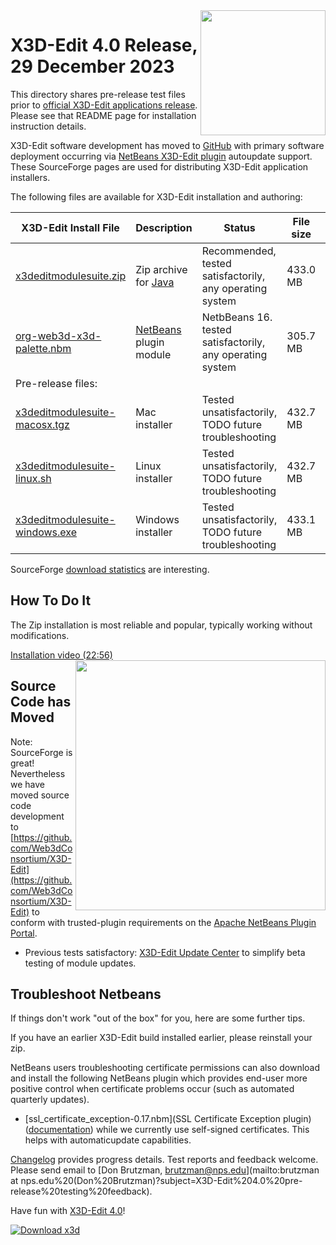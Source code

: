 <img align='right' width='200' src="https://www.web3d.org/x3d/content/examples/images//oss-rising-star-white.svg"/>
<!--
https://sourceforge.net/p/x3d/admin/files/badges/
-->

# X3D-Edit 4.0 Release, 29 December 2023

<!-- posted at https://sourceforge.net/projects/x3d/files/X3D-Edit%20Pre-Release%20Testing/ -->

This directory shares pre-release test files prior to [official X3D-Edit applications release](https://sourceforge.net/projects/x3d/files).
Please see that README page for installation instruction details.

X3D-Edit software development has moved to [GitHub](https://github.com/Web3DConsortium/X3D-Edit) 
with primary software deployment occurring via [NetBeans X3D-Edit plugin](https://plugins.netbeans.apache.org/catalogue/?id=90) autoupdate support.
These SourceForge pages are used for distributing X3D-Edit application installers.

The following files are available for X3D-Edit installation and authoring:

X3D-Edit Install File                                                                                       | Description                                       | Status                                                         | File size | Date        
----------------------------------------------------------------------------------------------------------- | ------------------------------------------------- | -------------------------------------------------------------- | --------- | -----------  
[x3deditmodulesuite.zip](https://sourceforge.net/projects/x3d/files/x3deditmodulesuite.zip)                 | Zip archive for [Java](https://openjdk.java.net)  | Recommended, tested satisfactorily, any operating system       |  433.0 MB | 29 DEC 2023
[org-web3d-x3d-palette.nbm](https://sourceforge.net/projects/x3d/files/org-web3d-x3d-palette.nbm)           | [NetBeans](https://netbeans.org) plugin module    | NetbBeans&nbsp;16. tested satisfactorily, any operating system |  305.7 MB | 29 DEC 2023
Pre-release files:                                                                                          |                                                   |                                                                |           |
[x3deditmodulesuite-macosx.tgz](https://sourceforge.net/projects/x3d/files/x3deditmodulesuite-macosx.tgz)   | Mac installer                                     | Tested unsatisfactorily, TODO&nbsp;future troubleshooting      |  432.7 MB | 29 DEC 2023
[x3deditmodulesuite-linux.sh](https://sourceforge.net/projects/x3d/files/x3deditmodulesuite-linux.sh)       | Linux installer                                   | Tested unsatisfactorily, TODO&nbsp;future troubleshooting      |  432.7 MB | 29 DEC 2023
[x3deditmodulesuite-windows.exe](https://sourceforge.net/projects/x3d/files/x3deditmodulesuite-windows.exe) | Windows installer                                 | Tested unsatisfactorily, TODO&nbsp;future troubleshooting      |  433.1 MB | 29 DEC 2023

SourceForge [download statistics](https://sourceforge.net/projects/x3d/files/stats/timeline) are interesting.

## How To Do It

The Zip installation is most reliable and popular, typically working without modifications.

[Installation video (22:56)](https://www.youtube.com/watch?v=ThToh2YLZeY)
[<img align='right' width='400' src="https://savage.nps.edu/X3D-Edit/images/X3D-EditHowToInstallVideoWelcome800x398.png"/>](https://www.youtube.com/watch?v=ThToh2YLZeY)

## Source Code has Moved

Note: SourceForge is great!  Nevertheless we have moved source code development to [https://github.com/Web3dConsortium/X3D-Edit](https://github.com/Web3dConsortium/X3D-Edit) 
to conform with trusted-plugin requirements on the [Apache NetBeans Plugin Portal](https://plugins.netbeans.apache.org/catalogue/?id=90).

* Previous tests satisfactory: [X3D-Edit Update Center](https://savage.nps.edu/X3D-Edit/#Downloads) to simplify beta testing of module updates.

## Troubleshoot Netbeans

If things don't work "out of the box" for you, here are some further tips.

If you have an earlier X3D-Edit build installed earlier, please reinstall your zip.

NetBeans users troubleshooting certificate permissions can also download and install the following NetBeans plugin which provides end-user more positive control 
when certificate problems occur (such as automated quarterly updates).

* [ssl_certificate_exception-0.17.nbm](SSL Certificate Exception plugin) ([documentation](https://plugins.netbeans.apache.org/catalogue/?id=20)) while we currently use self-signed certificates.  This helps with automaticupdate capabilities.

[Changelog](https://sourceforge.net/p/x3d/code/HEAD/log/?path=/www.web3d.org/x3d/tools/X3dEdit4.0/X3dEditModuleSuite/README.prerelease.md) provides progress details.
Test reports and feedback welcome.  Please send email to
[Don Brutzman, brutzman@nps.edu](mailto:brutzman at nps.edu%20(Don%20Brutzman)?subject=X3D-Edit%204.0%20pre-release%20testing%20feedback).

Have fun with [X3D-Edit 4.0](https://savage.nps.edu/X3D-Edit)!

[![Download x3d](https://img.shields.io/sourceforge/dm/x3d.svg)](https://sourceforge.net/projects/x3d/files/stats/timeline)
<!--
[![Download x3d](https://img.shields.io/sourceforge/dm/x3d.svg)](https://sourceforge.net/projects/x3d/files/latest/download)
-->
